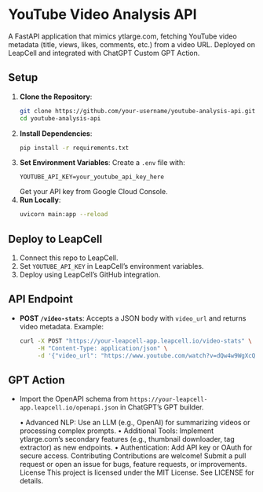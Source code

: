 # YouTube Video Analysis API

A FastAPI application that mimics ytlarge.com, fetching YouTube video metadata (title, views, likes, comments, etc.) from a video URL. Deployed on LeapCell and integrated with ChatGPT Custom GPT Action.

## Setup

1. **Clone the Repository**:
   ```bash
   git clone https://github.com/your-username/youtube-analysis-api.git
   cd youtube-analysis-api
   ```
2. **Install Dependencies**:
   ```bash
   pip install -r requirements.txt
   ```
3. **Set Environment Variables**: Create a `.env` file with:
   ```
   YOUTUBE_API_KEY=your_youtube_api_key_here
   ```
   Get your API key from Google Cloud Console.
4. **Run Locally**:
   ```bash
   uvicorn main:app --reload
   ```

## Deploy to LeapCell

1. Connect this repo to LeapCell.
2. Set `YOUTUBE_API_KEY` in LeapCell’s environment variables.
3. Deploy using LeapCell’s GitHub integration.

## API Endpoint

- **POST `/video-stats`**: Accepts a JSON body with `video_url` and returns video metadata. Example:
  ```bash
  curl -X POST "https://your-leapcell-app.leapcell.io/video-stats" \
       -H "Content-Type: application/json" \
       -d '{"video_url": "https://www.youtube.com/watch?v=dQw4w9WgXcQ"}'
  ```

## GPT Action

- Import the OpenAPI schema from `https://your-leapcell-app.leapcell.io/openapi.json` in ChatGPT’s GPT builder.

	•	Advanced NLP: Use an LLM (e.g., OpenAI) for summarizing videos or processing complex prompts.
	•	Additional Tools: Implement ytlarge.com’s secondary features (e.g., thumbnail downloader, tag extractor) as new endpoints.
	•	Authentication: Add API key or OAuth for secure access.
Contributing
Contributions are welcome! Submit a pull request or open an issue for bugs, feature requests, or improvements.
License
This project is licensed under the MIT License. See LICENSE for details.
